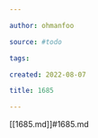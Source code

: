 ```yaml
---

author: ohmanfoo

source: #todo

tags: 

created: 2022-08-07

title: 1685

---
```

[[1685.md]]#1685.md